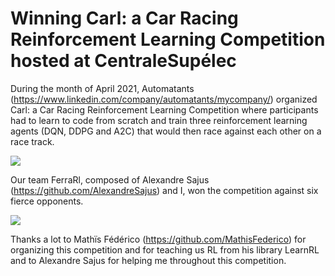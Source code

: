 # Winning Carl: a Car Racing Reinforcement Learning Competition hosted at CentraleSupélec

During the month of April 2021, Automatants (https://www.linkedin.com/company/automatants/mycompany/) organized Carl: a Car Racing Reinforcement Learning Competition where participants had to learn to code from scratch and train three reinforcement learning agents (DQN, DDPG and A2C) that would then race against each other on a race track.

![](images/lap.gif)

Our team FerraRl, composed of Alexandre Sajus (https://github.com/AlexandreSajus) and I, won the competition against six fierce opponents.

![](images/compet.gif)

Thanks a lot to Mathïs Fédérico (https://github.com/MathisFederico) for organizing this competition and for teaching us RL from his library LearnRL and to Alexandre Sajus for helping me throughout this competition.
